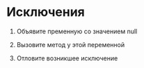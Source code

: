 # Исключения 

1. Объявите пременную со значением null

2. Вызовите метод у этой переменной 

3. Отловите возникшее исключение 
